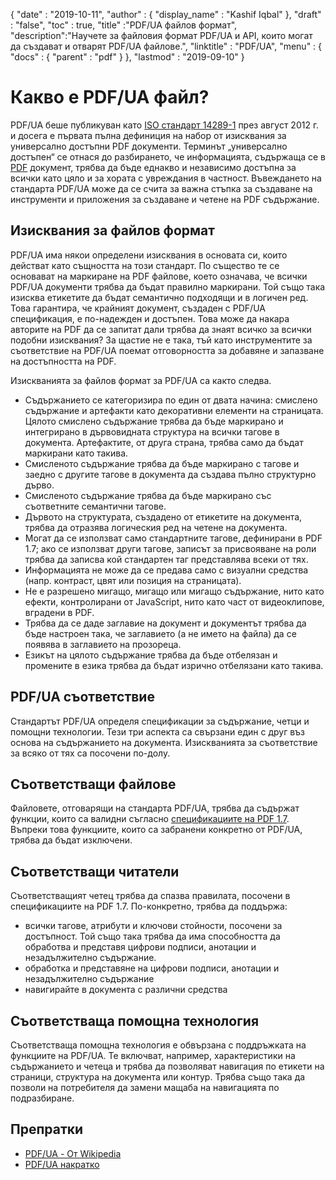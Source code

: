 {
  "date" : "2019-10-11",
  "author" : {
    "display_name" : "Kashif Iqbal"
},
  "draft" : "false",
  "toc" : true,
  "title" :"PDF/UA файлов формат",
  "description":"Научете за файловия формат PDF/UA и API, които могат да създават и отварят PDF/UA файлове.",
  "linktitle" : "PDF/UA",
  "menu" : {
    "docs" : {
      "parent" : "pdf"
}
},
  "lastmod" : "2019-09-10"
}

# Какво е PDF/UA файл? #

PDF/UA беше публикуван като [ISO стандарт 14289-1](https://en.wikipedia.org/wiki/ISO_14289) през август 2012 г. и досега е първата пълна дефиниция на набор от изисквания за универсално достъпни PDF документи. Терминът „универсално достъпен“ се отнася до разбирането, че информацията, съдържаща се в [PDF](/bg/pdf/) документ, трябва да бъде еднакво и независимо достъпна за всички като цяло и за хората с увреждания в частност. Въвеждането на стандарта PDF/UA може да се счита за важна стъпка за създаване на инструменти и приложения за създаване и четене на PDF съдържание.

## Изисквания за файлов формат ##

PDF/UA има някои определени изисквания в основата си, които действат като същността на този стандарт. По същество те се основават на маркиране на PDF файлове, което означава, че всички PDF/UA документи трябва да бъдат правилно маркирани. Той също така изисква етикетите да бъдат семантично подходящи и в логичен ред. Това гарантира, че крайният документ, създаден с PDF/UA спецификация, е по-надежден и достъпен. Това може да накара авторите на PDF да се запитат дали трябва да знаят всичко за всички подобни изисквания? За щастие не е така, тъй като инструментите за съответствие на PDF/UA поемат отговорността за добавяне и запазване на достъпността на PDF.

Изискванията за файлов формат за PDF/UA са както следва.

* Съдържанието се категоризира по един от двата начина: смислено съдържание и артефакти като декоративни елементи на страницата. Цялото смислено съдържание трябва да бъде маркирано и интегрирано в дървовидната структура на всички тагове в документа. Артефактите, от друга страна, трябва само да бъдат маркирани като такива.
* Смисленото съдържание трябва да бъде маркирано с тагове и заедно с другите тагове в документа да създава пълно структурно дърво.
* Смисленото съдържание трябва да бъде маркирано със съответните семантични тагове.
* Дървото на структурата, създадено от етикетите на документа, трябва да отразява логическия ред на четене на документа.
* Могат да се използват само стандартните тагове, дефинирани в PDF 1.7; ако се използват други тагове, записът за присвояване на роли трябва да записва кой стандартен таг представлява всеки от тях.
* Информацията не може да се предава само с визуални средства (напр. контраст, цвят или позиция на страницата).
* Не е разрешено мигащо, мигащо или мигащо съдържание, нито като ефекти, контролирани от JavaScript, нито като част от видеоклипове, вградени в PDF.
* Трябва да се даде заглавие на документ и документът трябва да бъде настроен така, че заглавието (а не името на файла) да се появява в заглавието на прозореца.
* Езикът на цялото съдържание трябва да бъде отбелязан и промените в езика трябва да бъдат изрично отбелязани като такива.

## PDF/UA съответствие ##

Стандартът PDF/UA определя спецификации за съдържание, четци и помощни технологии. Тези три аспекта са свързани един с друг въз основа на съдържанието на документа. Изискванията за съответствие за всяко от тях са посочени по-долу.

## Съответстващи файлове ##

Файловете, отговарящи на стандарта PDF/UA, трябва да съдържат функции, които са валидни съгласно [спецификациите на PDF 1.7](https://opensource.adobe.com/dc-acrobat-sdk-docs/standards/pdfstandards/pdf/PDF32000_2008.pdf). Въпреки това функциите, които са забранени конкретно от PDF/UA, трябва да бъдат изключени.

## Съответстващи читатели ##

Съответстващият четец трябва да спазва правилата, посочени в спецификациите на PDF 1.7. По-конкретно, трябва да поддържа:

* всички тагове, атрибути и ключови стойности, посочени за достъпност. Той също така трябва да има способността да обработва и представя цифрови подписи, анотации и незадължително съдържание.
* обработка и представяне на цифрови подписи, анотации и незадължително съдържание
* навигирайте в документа с различни средства

## Съответстваща помощна технология ##

Съответстваща помощна технология е обвързана с поддръжката на функциите на PDF/UA. Те включват, например, характеристики на съдържанието и четеца и трябва да позволяват навигация по етикети на страници, структура на документа или контур. Трябва също така да позволи на потребителя да замени мащаба на навигацията по подразбиране.

## Препратки ##

* [PDF/UA - От Wikipedia](https://en.wikipedia.org/wiki/PDF/UA)
* [PDF/UA накратко](http://www.pdfa.org/publication/pdfua-in-a-nutshell/)

